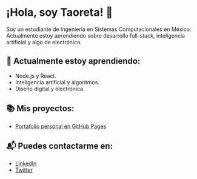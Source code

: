 # ¡Hola, soy Taoreta! 👋

Soy un estudiante de Ingeniería en Sistemas Computacionales en México. Actualmente estoy aprendiendo sobre desarrollo full-stack, inteligencia artificial y algo de electrónica.

## 🌱 Actualmente estoy aprendiendo:
- Node.js y React.
- Inteligencia artificial y algoritmos.
- Diseño digital y electrónica.

## 📚 Mis proyectos:
- [Portafolio personal en GitHub Pages](https://taoreta-ed.github.io/taoreta-ed)

## 📬 Puedes contactarme en:
- [LinkedIn](https://www.linkedin.com/in/taoreta-ed/)
- [Twitter](https://twitter.com/taoreta-ed)

